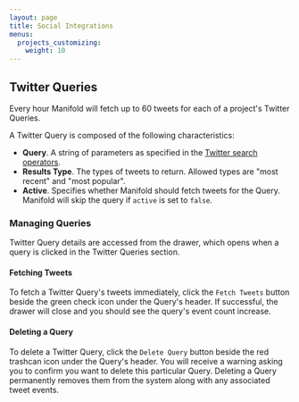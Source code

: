```yaml
---
layout: page
title: Social Integrations
menus:
  projects_customizing:
    weight: 10
---
```


## Twitter Queries
Every hour Manifold will fetch up to 60 tweets for each of a project's Twitter Queries.

A Twitter Query is composed of the following characteristics:
- **Query**. A string of parameters as specified in the [Twitter search operators](https://developer.twitter.com/en/docs/tweets/search/guides/standard-operators).
- **Results Type**. The types of tweets to return.  Allowed types are "most recent" and "most popular".
- **Active**. Specifies whether Manifold should fetch tweets for the Query.  Manifold will skip the query if `active` is set to `false`.

### Managing Queries
Twitter Query details are accessed from the drawer, which opens when a query is clicked in the Twitter Queries section.

#### Fetching Tweets
To fetch a Twitter Query's tweets immediately, click the `Fetch Tweets` button beside the green check icon under the Query's header.  If successful, the drawer will close and you should see the query's event count increase.

#### Deleting a Query
To delete a Twitter Query, click the `Delete Query` button beside the red trashcan icon under the Query's header.  You will receive a warning asking you to confirm you want to delete this particular Query. Deleting a Query permanently removes them from the system along with any associated tweet events.
